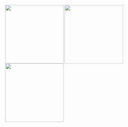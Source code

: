 <a herf="https://github.com/xiaowine/miui.statusbar.lyric"><img height="190px" align="left" src="https://github-readme-stats.vercel.app/api/pin/?username=xiaowine&repo=miui.statusbar.lyric&locale=cn&theme=dark" /></a>
<a herf="https://github.com/577fkj/"><img height="190px" align="left" src="https://github-readme-stats.vercel.app/api/?username=577fkj&show_icons=true&count_private=true&langs_count=3&locale=cn&theme=dark" /></a>
<a herf="https://github.com/577fkj/"><img height="190px" align="left" src="https://github-readme-stats.vercel.app/api/top-langs/?username=577fkj&layout=compact&langs_count=10&locale=cn&theme=dark" /></a>
